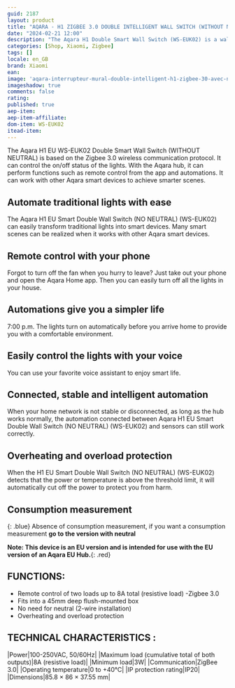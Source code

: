 ```yaml
---
guid: 2187
layout: product 
title: "AQARA - H1 ZIGBEE 3.0 DOUBLE INTELLIGENT WALL SWITCH (WITHOUT NEUTRAL) - WS-EUK02"
date: "2024-02-21 12:00"
description: "The Aqara H1 Double Smart Wall Switch (WS-EUK02) is a wall switch integrating two relays and based on the Zigbee 3.0 wireless communication protocol. Version WITHOUT NEUTRAL."
categories: [Shop, Xiaomi, Zigbee]
tags: []
locale: en_GB
brand: Xiaomi
ean: 
image: 'aqara-interrupteur-mural-double-intelligent-h1-zigbee-30-avec-neutre-ws-EUK02.jpg'
imageshadow: true
comments: false
rating:  
published: true
aep-item: 
aep-item-affiliate: 
dom-item: WS-EUK02
itead-item: 
---
```


The Aqara H1 EU WS-EUK02 Double Smart Wall Switch (WITHOUT NEUTRAL) is based on the Zigbee 3.0 wireless communication protocol. It can control the on/off status of the lights. With the Aqara hub, it can perform functions such as remote control from the app and automations. It can work with other Aqara smart devices to achieve smarter scenes.

## Automate traditional lights with ease
The Aqara H1 EU Smart Double Wall Switch (NO NEUTRAL) (WS-EUK02) can easily transform traditional lights into smart devices. Many smart scenes can be realized when it works with other Aqara smart devices.

## Remote control with your phone
Forgot to turn off the fan when you hurry to leave? Just take out your phone and open the Aqara Home app. Then you can easily turn off all the lights in your house.

## Automations give you a simpler life
7:00 p.m. The lights turn on automatically before you arrive home to provide you with a comfortable environment.

## Easily control the lights with your voice
You can use your favorite voice assistant to enjoy smart life.

## Connected, stable and intelligent automation
When your home network is not stable or disconnected, as long as the hub works normally, the automation connected between Aqara H1 EU Smart Double Wall Switch (NO NEUTRAL) (WS-EUK02) and sensors can still work correctly.

## Overheating and overload protection
When the H1 EU Smart Double Wall Switch (NO NEUTRAL) (WS-EUK02) detects that the power or temperature is above the threshold limit, it will automatically cut off the power to protect you from harm.

## Consumption measurement
{: .blue}
Absence of consumption measurement, if you want a consumption measurement **go to the version with neutral**

**Note: This device is an EU version and is intended for use with the EU version of an Aqara EU Hub.**{: .red}

## FUNCTIONS:

- Remote control of two loads up to 8A total (resistive load)
-Zigbee 3.0
- Fits into a 45mm deep flush-mounted box
- No need for neutral (2-wire installation)
- Overheating and overload protection
 

## TECHNICAL CHARACTERISTICS :

|Power|100-250VAC, 50/60Hz|
|Maximum load (cumulative total of both outputs)|8A (resistive load)|
|Minimum load|3W|
|Communication|ZigBee 3.0|
|Operating temperature|0 to +40°C|
|IP protection rating|IP20|
|Dimensions|85.8 × 86 × 37.55 mm|
